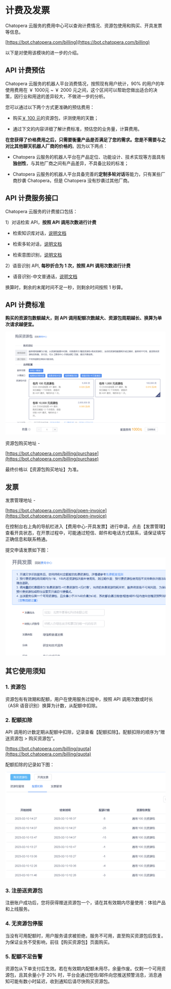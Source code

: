 # 计费及发票

Chatopera 云服务的费用中心可以查询计费情况、资源包使用和购买、开具发票等信息。

[https://bot.chatopera.com/billing](https://bot.chatopera.com/billing)

以下是对使用该模块的进一步的介绍。

## API 计费预估

Chatopera 云服务的机器人平台消费情况，按照现有用户统计，90% 的用户的年使用费用在 ￥ 1000元  ~ ￥ 2000 元之间，这个区间可以帮助您做出适合的决策，因行业和用途的差异较大，不做进一步的分析。

您可以通过以下两个方式更准确的预估费用：

* 购买[￥ 100 元](https://bot.chatopera.com/billing/purchase)的资源包，评测使用的天数；

* 通过下文的内容详细了解计费标准，预估您的业务量，计算费用。

**在您获得了价格费用之后，只需要衡量产品是否满足了您的需求。您是不需要与之对比其他聊天机器人厂商的价格的**。因为以下两点：

* Chatopera 云服务的机器人平台在产品定位、功能设计、技术实现等方面具有**独创性**，与其他厂商之间有产品差异，不具备比较的标准；

* Chatopera 云服务的机器人平台具备完善的**定制多轮对话**等能力，只有某些厂商抄袭 Chatopera，但是 Chatopera 没有抄袭过其他厂商。

## API 计费服务接口

Chatopera 云服务的计费接口包括：

1）对话检索 API，**按照 API 调用次数进行计费**

* 检索知识库对话，[说明文档](https://docs.chatopera.com/products/chatbot-platform/references/sdk/chatbot/chat.html#%E6%A3%80%E7%B4%A2%E7%9F%A5%E8%AF%86%E5%BA%93)

* 检索多轮对话，[说明文档](https://docs.chatopera.com/products/chatbot-platform/references/sdk/chatbot/chat.html#%E6%A3%80%E7%B4%A2%E5%A4%9A%E8%BD%AE%E5%AF%B9%E8%AF%9D)

* 检索意图识别，[说明文档](https://docs.chatopera.com/products/chatbot-platform/references/sdk/chatbot/chat.html#%E6%A3%80%E7%B4%A2%E6%84%8F%E5%9B%BE%E8%AF%86%E5%88%AB)

2）语音识别 API, **每秒折合为 1 次，按照 API 调用次数进行计费**

* 语音识别-中文普通话，[说明文档](https://docs.chatopera.com/products/chatbot-platform/references/sdk/chatbot/asr.html)

换算时，剩余的末尾时间不足一秒，则剩余时间按照 1 秒算。

## API 计费标准

**购买的资源包数额越大，则 API 调用配额次数越大、资源包周期越长、换算为单次请求越便宜。**

![](../../../images/assets/screenshot_20231215132643.png)


资源包购买地址 -

[https://bot.chatopera.com/billing/purchase](https://bot.chatopera.com/billing/purchase)

最终价格以【资源包购买地址】为准。

## 发票

发票管理地址 -

[https://bot.chatopera.com/billing/open-invoice](https://bot.chatopera.com/billing/open-invoice)

在控制台右上角的导航栏进入【费用中心-开具发票】进行申请，点击【发票管理】查看开具状态，在开票过程中，可能通过短信、邮件和电话方式联系，请保证填写正确信息和联系畅通。

提交申请发票如下图：

![申请开发票](../../../images/platform/billing_invoice_20230210150705.png)


## 其它使用须知

### 1. 资源包

资源包有有效期和配额，用户在使用服务过程中，按照 API 调用次数或时长（ASR 语音识别）换算为计数，从配额中扣除。

### 2. 配额扣除

API 调用的计数定期从配额中扣除，记录查看【配额扣除】。配额扣除的顺序为“赠送资源包 > 购买资源包”。

[https://bot.chatopera.com/billing/quota](https://bot.chatopera.com/billing/quota)

配额扣除的记录如下图：

![配额扣除信息](../../../images/platform/quota_charge_20230210150931.png)

### 3. 注册送资源包

注册账户成功后，您将获得赠送资源包一个，请在其有效期内尽量使用：体验产品和上线服务。

### 4. 无资源包停服

当没有可用配额时，用户服务请求被拒绝，服务不可用，直至购买资源包后恢复。为保证业务不受影响，前往【购买资源包】页面购买。

### 5. 配额不足告警

资源包从下单支付后生效。若在有效期内配额未用尽，余量作废。仅剩一个可用资源包，且其余量小于 20% 时，平台会通过短信/邮件向您推送预警消息，消息通知可能有数小时延迟，收到通知后请尽快购买资源包。